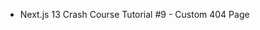 * <a src="https://youtu.be/Lzml9L3f4IM?si=DprXctbXqFHM88gL" target="_blank">Next.js 13 Crash Course Tutorial #9 - Custom 404 Page
</a>